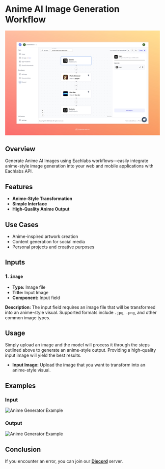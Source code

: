 # Anime AI Image Generation Workflow

<img src="images/anime-style-photo-generation-full.jpeg" alt="Anime AI Image Generation Workflow"/>

## Overview
Generate Anime AI Images using Eachlabs workflows—easily integrate anime-style image generation into your web and mobile applications with Eachlabs API.

## Features
- **Anime-Style Transformation**
- **Simple Interface**
- **High-Quality Anime Output**

## Use Cases
- Anime-inspired artwork creation
- Content generation for social media
- Personal projects and creative purposes

## Inputs

### 1. `image`
- **Type:** Image file
- **Title:** Input Image
- **Component:** Input field

**Description:** The input field requires an image file that will be transformed into an anime-style visual. Supported formats include `.jpg`, `.png`, and other common image types.


## Usage

Simply upload an image and the model will process it through the steps outlined above to generate an anime-style output. Providing a high-quality input image will yield the best results.

- **Input Image:** Upload the image that you want to transform into an anime-style visual.

## Examples

### Input

<img src="https://storage.googleapis.com/magicpoint/models/women.png" alt="Anime Generator Example" width="300">

### Output

<img src="https://storage.googleapis.com/magicpoint/github-outputs/anime-style-photo-generation-github-output.webp" alt="Anime Generator Example" width="300">

## Conclusion

If you encounter an error, you can join our <b><a href="https://discord.com/invite/yzZD4ZxBPt" target="_blank">Discord</a></b> server.
